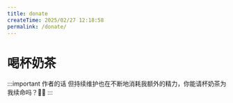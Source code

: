 ```yaml
---
title: donate
createTime: 2025/02/27 12:18:58
permalink: /donate/
---
```


# 喝杯奶茶

:::important 作者的话
但持续维护也在不断地消耗我额外的精力，你能请杯奶茶为我续命吗？🥹🥹
:::
